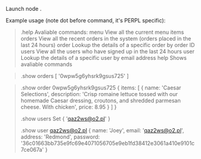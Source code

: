 Launch node .
 
Example usage (note dot before command, it's PERPL specific):

> .help
Avaliable commands:
 menu        View all the current menu items
 orders      View all the recent orders in the system (orders placed in the last 24 hours)
 order       Lookup the details of a specific order by order ID
 users       View all the users who have signed up in the last 24 hours
 user        Lookup the details of a specific user by email address
 help        Shows avaliable commands

> .show orders
[ '0wpw5g6yhsrk9gsus725' ]

> .show order 0wpw5g6yhsrk9gsus725
{ items:
   [ { name: 'Caesar Selections',
       description:
        'Crisp romaine lettuce tossed with our homemade Caesar dressing, croutons, and shredded parmesan cheese. With chicken',
       price: 8.95 } ] }
>
>
> .show users
Set { 'qaz2ws@o2.pl' }
>
> .show user qaz2ws@o2.pl
{ name: 'Joey',
  email: 'qaz2ws@o2.pl',
  address: 'Redmond',
  password:
   '36c01663bb735e9fc69e4071056705e9eb1fd38412e3061a410e9101c7ce067a' }
>

